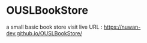 # OUSLBookStore
a small basic book store
visit live URL : https://nuwan-dev.github.io/OUSLBookStore/
